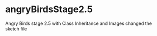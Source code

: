 # angryBirdsStage2.5
Angry Birds stage 2.5 with Class Inheritance and Images
changed the sketch file 